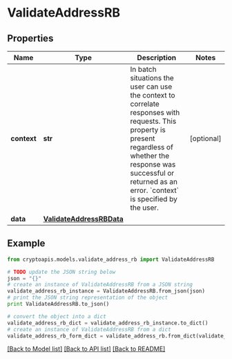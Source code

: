 # ValidateAddressRB


## Properties
Name | Type | Description | Notes
------------ | ------------- | ------------- | -------------
**context** | **str** | In batch situations the user can use the context to correlate responses with requests. This property is present regardless of whether the response was successful or returned as an error. &#x60;context&#x60; is specified by the user. | [optional] 
**data** | [**ValidateAddressRBData**](ValidateAddressRBData.md) |  | 

## Example

```python
from cryptoapis.models.validate_address_rb import ValidateAddressRB

# TODO update the JSON string below
json = "{}"
# create an instance of ValidateAddressRB from a JSON string
validate_address_rb_instance = ValidateAddressRB.from_json(json)
# print the JSON string representation of the object
print ValidateAddressRB.to_json()

# convert the object into a dict
validate_address_rb_dict = validate_address_rb_instance.to_dict()
# create an instance of ValidateAddressRB from a dict
validate_address_rb_form_dict = validate_address_rb.from_dict(validate_address_rb_dict)
```
[[Back to Model list]](../README.md#documentation-for-models) [[Back to API list]](../README.md#documentation-for-api-endpoints) [[Back to README]](../README.md)


